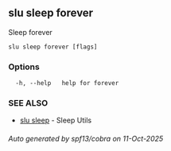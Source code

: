 ## slu sleep forever

Sleep forever

```
slu sleep forever [flags]
```

### Options

```
  -h, --help   help for forever
```

### SEE ALSO

* [slu sleep](slu_sleep.md)	 - Sleep Utils

###### Auto generated by spf13/cobra on 11-Oct-2025
